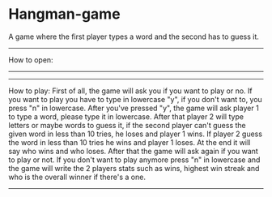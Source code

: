 # Hangman-game
A game where the first player types a word and the second has to guess it.

***********************
How to open:


***********************
***********************
How to play:
First of all, the game will ask you if you want to play or no. If you want to play you have to type in lowercase "y", if you don't want to, you press "n" in lowercase.
After you've pressed "y", the game will ask player 1 to type a word, please type it in lowercase. After that player 2 will type letters or maybe words to guess it, if the second player can't guess the given word in less than 10 tries, he loses and player 1 wins. If player 2 guess the word in less than 10 tries he wins and player 1 loses. At the end it will say who wins and who loses. After that the game will ask again if you want to play or not. If you don't want to play anymore press "n" in lowercase and the game will write the 2 players stats such as wins, highest win streak and who is the overall winner if there's a one.
***********************

